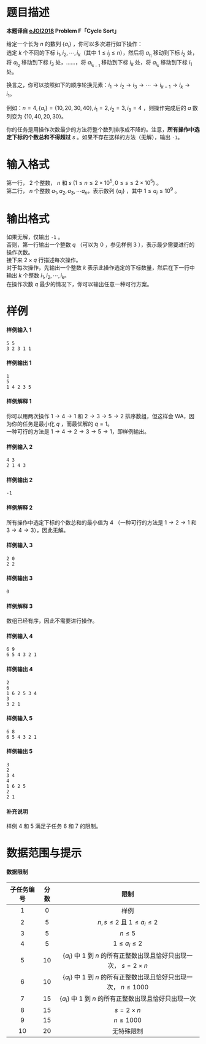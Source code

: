 
# 题目描述

**本题译自 [eJOI2018](http://ejoi2018.org/) Problem F「Cycle Sort」**

给定一个长为 $n$ 的数列 $\{a_i\}$ ，你可以多次进行如下操作：  
选定 $k$ 个不同的下标 $i_1, i_2, \cdots, i_k$（其中 $1 \le i_j \le n$），然后将 $a_{i_1}$ 移动到下标 $i_2$ 处，将 $a_{i_2}$ 移动到下标 $i_3$ 处，……，将 $a_{i_{k-1}}$ 移动到下标 $i_{k}$ 处，将 $a_{i_k}$ 移动到下标 $i_1$ 处。
  
换言之，你可以按照如下的顺序轮换元素：$i_1 \rightarrow i_2 \rightarrow i_3 \rightarrow \cdots \rightarrow i_{k-1} \rightarrow i_k \rightarrow i_1$。

例如：$n=4, \{a_i\}=\{ 10, 20, 30, 40\}, i_1=2, i_2=3, i_3=4$ ，则操作完成后的 $a$ 数列变为 $\{ 10, 40, 20, 30\}$。

你的任务是用操作次数最少的方法将整个数列排序成不降的。注意，**所有操作中选定下标的个数总和不得超过** $s$ 。如果不存在这样的方法（无解），输出 $\texttt{-1}$。

# 输入格式

第一行， $2$ 个整数， $n$ 和 $s\ (1 \le n \le 2 \times 10^5, 0 \le s \le 2 \times 10^5)$ 。  
第二行， $n$ 个整数 $a_1, a_2, a_3, \cdots a_n$，表示数列 $\{a_i\}$ ，其中 $1 \le a_i \le 10^9$ 。

# 输出格式

如果无解，仅输出 $\texttt{-1}$ 。  
否则，第一行输出一个整数 $q$ （可以为 $0$ ，参见样例 3 ），表示最少需要进行的操作次数。  
接下来 $2 \times q$ 行描述每次操作。  
对于每次操作，先输出一个整数 $k$ 表示此操作选定的下标数量，然后在下一行中输出 $k$ 个整数 $i_1, i_2, \cdots, i_k$。  
在操作次数 $q$ 最少的情况下，你可以输出任意一种可行方案。

# 样例

#### 样例输入 1
```plain
5 5
3 2 3 1 1
```

#### 样例输出 1
```plain
1
5
1 4 2 3 5
```

#### 样例解释 1

你可以用两次操作 $1 \rightarrow 4 \rightarrow 1$ 和 $2 \rightarrow 3 \rightarrow  5 \rightarrow  2$ 排序数组，但这样会 WA，因为你的任务是最小化 $q$ ，而最优解的 $q=1$。  
一种可行的方法是 $1 \rightarrow 4 \rightarrow 2 \rightarrow 3 \rightarrow 5 \rightarrow 1$，即样例输出。

#### 样例输入 2
```plain
4 3
2 1 4 3
```

#### 样例输出 2
```plain
-1
```

#### 样例解释 2

所有操作中选定下标的个数总和的最小值为 $4$ （一种可行的方法是 $1 \rightarrow 2 \rightarrow 1$ 和 $3 \rightarrow 4 \rightarrow 3$），因此无解。

#### 样例输入 3
```plain
2 0
2 2
```

#### 样例输出 3
```plain
0
```

#### 样例解释 3

数组已经有序，因此不需要进行操作。

#### 样例输入 4
```plain
6 9
6 5 4 3 2 1
```

#### 样例输出 4
```plain
2
6
1 6 2 5 3 4
3
3 2 1
```

#### 样例输入 5
```plain
6 8
6 5 4 3 2 1
```

#### 样例输出 5
```plain
3
2
3 4
4
1 6 2 5
2
2 1
```

#### 补充说明

样例 4 和 5 满足子任务 6 和 7 的限制。

# 数据范围与提示

#### 数据限制

|子任务编号|分数|限制|
|:-:|:-:|:-:|
|$1$|$0$|样例|
|$2$|$5$<!---->|$n, s \le 2$ 且 $1 \le a_i \le 2$|
|$3$|$5$|$n \le 5$|
|$4$|$5$<!---->|$1 \le a_i \le 2$|
|$5$|$10$|$\{a_i\}$ 中 $1$ 到 $n$ 的所有正整数出现且恰好只出现一次， $s=2 \times n$|
|$6$|$10$<!---->|$\{a_i\}$ 中 $1$ 到 $n$ 的所有正整数出现且恰好只出现一次， $n \le 1000$|
|$7$|$15$|$\{a_i\}$ 中 $1$ 到 $n$ 的所有正整数出现且恰好只出现一次|
|$8$|$15$<!---->|$s=2 \times n$|
|$9$|$15$|$n \le 1000$|
|$10$|$20$|无特殊限制|

